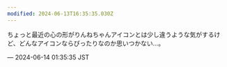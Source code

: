 ```yaml
---
modified: 2024-06-13T16:35:35.030Z
---
```


<p>ちょっと最近の心の形がりんねちゃんアイコンとは少し違うような気がするけど、どんなアイコンならぴったりなのか思いつかない…。</p>

&mdash; 2024-06-14 01:35:35 JST

<!-- Original URL: https://mastodon.social/@sakuramochi0/112610281719546260-->
